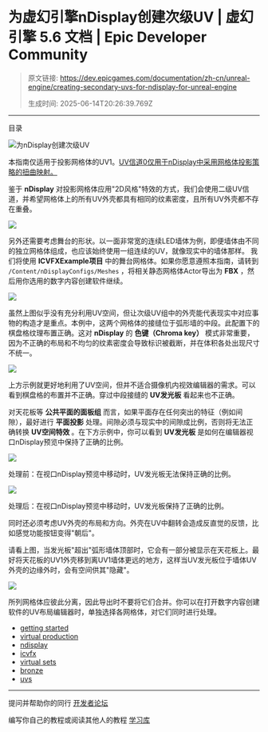 # 为虚幻引擎nDisplay创建次级UV | 虚幻引擎 5.6 文档 | Epic Developer Community

> 原文链接: https://dev.epicgames.com/documentation/zh-cn/unreal-engine/creating-secondary-uvs-for-ndisplay-for-unreal-engine
> 
> 生成时间: 2025-06-14T20:26:39.769Z

---

目录

![为nDisplay创建次级UV](https://dev.epicgames.com/community/api/documentation/image/00aea342-7b81-48be-9caf-ba525b8cd4ef?resizing_type=fill&width=1920&height=335)

本指南仅适用于投影网格体的UV1。[UV信道0仅用于nDisplay中采用网格体投影策略的扭曲映射。](/documentation/zh-cn/unreal-engine/projection-policies-in-ndisplay-in-unreal-engine)

鉴于 **nDisplay** 对投影网格体应用"2D风格"特效的方式，我们会使用二级UV信道，并希望网格体上的所有UV外壳都具有相同的纹素密度，且所有UV外壳都不存在重叠。

![](https://d1iv7db44yhgxn.cloudfront.net/documentation/images/18d84714-44aa-42be-abab-72cb785b9c97/seconduvs-1.png)

另外还需要考虑舞台的形状。以一面非常宽的连续LED墙体为例，即便墙体由不同的独立网格体组成，也应该始终使用一组连续的UV，就像现实中的墙体那样。 我们将使用 **ICVFXExample项目** 中的舞台网格体。如果你愿意遵照本指南，请转到 `/Content/nDisplayConfigs/Meshes` ，将相关静态网格体Actor导出为 **FBX** ，然后用你选用的数字内容创建软件继续。

![](https://d1iv7db44yhgxn.cloudfront.net/documentation/images/6571adda-9e33-49de-aeeb-05cd3d138860/seconduvs-2.png)

虽然上图似乎没有充分利用UV空间，但让次级UV组中的外壳能代表现实中对应事物的构造才是重点。本例中，这两个网格体的接缝位于弧形墙的中段。此配置下的棋盘格纹理布置正确。这对 **nDisplay** 的 **色键（Chroma key）** 模式非常重要，因为不正确的布局和不均匀的纹素密度会导致标识被截断，并在体积各处出现尺寸不统一。

![](https://d1iv7db44yhgxn.cloudfront.net/documentation/images/0ca36ced-c5af-4521-9334-b63bb5ea60b2/seconduvs-3.png)

上方示例就更好地利用了UV空间，但并不适合摄像机内视效编辑器的需求。可以看到棋盘格的布置并不正确。穿过中段接缝的 **UV发光板** 看起来也不正确。

对天花板等 **公共平面的面板组** 而言，如果平面存在任何突出的特征（例如间隙），最好进行 **平面投影** 处理。间隙必须与现实中的间隙成比例，否则将无法正确转换 **UV空间特效** 。在下方示例中，你可以看到 **UV发光板** 是如何在编辑器视口nDisplay预览中保持了正确的比例。

![](https://d1iv7db44yhgxn.cloudfront.net/documentation/images/411ba2c6-5810-445d-b2ea-4755f170a278/seconduvs-4.gif)

处理前：在视口nDisplay预览中移动时，UV发光板无法保持正确的比例。

![](https://d1iv7db44yhgxn.cloudfront.net/documentation/images/a0fc38cb-e9de-4448-84dc-34e743fdb719/seconduvs-5.gif)

处理后：在视口nDisplay预览中移动时，UV发光板保持了正确的比例。

同时还必须考虑UV外壳的布局和方向。外壳在UV中翻转会造成反直觉的反馈，比如感觉功能按钮变得"朝后"。

请看上图，当发光板"超出"弧形墙体顶部时，它会有一部分被显示在天花板上。最好将天花板的UV1外壳移到离UV1墙体更远的地方，这样当UV发光板位于墙体UV外壳的边缘外时，会有空间供其"隐藏"。

![](https://d1iv7db44yhgxn.cloudfront.net/documentation/images/567be512-7837-4174-bb46-0e0a68af83a3/seconduvs-6.png)

所列网格体应彼此分离，因此导出时不要将它们合并。你可以在打开数字内容创建软件的UV布局编辑器时，单独选择各网格体，对它们同时进行处理。

-   [getting started](https://dev.epicgames.com/community/search?query=getting%20started)
-   [virtual production](https://dev.epicgames.com/community/search?query=virtual%20production)
-   [ndisplay](https://dev.epicgames.com/community/search?query=ndisplay)
-   [icvfx](https://dev.epicgames.com/community/search?query=icvfx)
-   [virtual sets](https://dev.epicgames.com/community/search?query=virtual%20sets)
-   [bronze](https://dev.epicgames.com/community/search?query=bronze)
-   [uvs](https://dev.epicgames.com/community/search?query=uvs)

* * *

提问并帮助你的同行 [开发者论坛](https://forums.unrealengine.com/categories?tag=unreal-engine)

编写你自己的教程或阅读其他人的教程 [学习库](https://dev.epicgames.com/community/unreal-engine/learning)